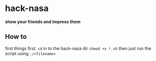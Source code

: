 # hack-nasa

**show your friends and impress them**

## How to

first things first.
`cd` in to the hack-nasa dir
`chmod +x *.sh`
then just run the script using `./<filename>`

